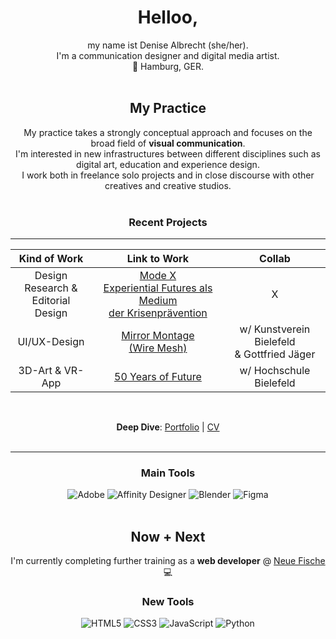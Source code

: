 <div align="center">
  
# Helloo,

my name ist Denise Albrecht (she/her). <br>
I'm a communication designer and digital media artist. <br>
:round_pushpin: Hamburg, GER. <br><br>

## My Practice
My practice takes a strongly conceptual approach and focuses on the broad field of **visual communication**. <br>
I'm interested in new infrastructures between different disciplines such as digital art, education and experience design. <br>
I work both in freelance solo projects and in close discourse with other creatives and creative studios. <br><br>

### Recent Projects <br>

--- 

| Kind of Work | Link to Work | Collab |
| :---: | :---: | :---: |
| Design Research & <br> Editorial Design | [Mode X <br> Experiential Futures als Medium <br> der Krisenprävention](https://www.denise-albrecht.de/mode-x) | X |
| UI/UX-Design | [Mirror Montage <br> (Wire Mesh)](https://www.denise-albrecht.de/mirror-montage-wire-mesh) | w/ Kunstverein Bielefeld <br> & Gottfried Jäger |
| 3D-Art & VR-App | [50 Years of Future](https://www.denise-albrecht.de/50-years-of-future) | w/ Hochschule Bielefeld |
<br>

**Deep Dive**: [Portfolio](https://www.denise-albrecht.de) | [CV](https://www.denise-albrecht.de/about) 
<br><br>

---

### Main Tools <br>
![Adobe](https://img.shields.io/badge/adobe-%23FF0000.svg?style=for-the-badge&logo=adobe&logoColor=white)
![Affinity Designer](https://img.shields.io/badge/affinity%20desginer-%231B72BE.svg?style=for-the-badge&logo=affinity-designer&logoColor=white)
![Blender](https://img.shields.io/badge/blender-%23F5792A.svg?style=for-the-badge&logo=blender&logoColor=white)
![Figma](https://img.shields.io/badge/figma-%23F24E1E.svg?style=for-the-badge&logo=figma&logoColor=white)
<br><br>

## Now + Next
I'm currently completing further training as a **web developer** @ [Neue Fische](https://www.neuefische.de/bootcamp/web-development) 💻
<br>

### New Tools
![HTML5](https://img.shields.io/badge/html5-%23E34F26.svg?style=for-the-badge&logo=html5&logoColor=white)
![CSS3](https://img.shields.io/badge/css3-%231572B6.svg?style=for-the-badge&logo=css3&logoColor=white)
![JavaScript](https://img.shields.io/badge/javascript-%23323330.svg?style=for-the-badge&logo=javascript&logoColor=%23F7DF1E)
![Python](https://img.shields.io/badge/python-3670A0?style=for-the-badge&logo=python&logoColor=ffdd54)
<br><br>

</div>
